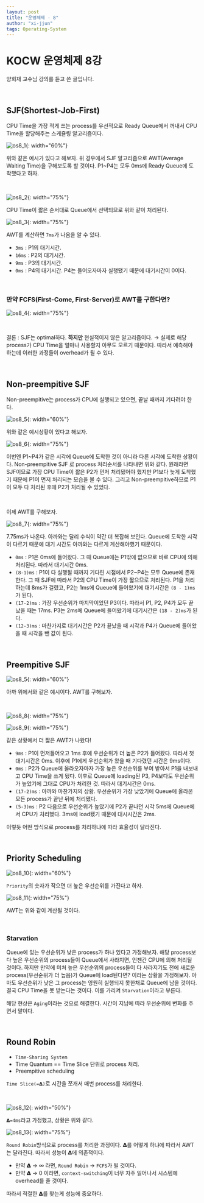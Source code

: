 ```yaml
---
layout: post
title: "운영체제 - 8"
author: "xi-jjun"
tags: Operating-System
---
```


# KOCW 운영체제 8강

양희재 교수님 강의를 듣고 쓴 글입니다.

<br>

## SJF(Shortest-Job-First)

CPU Time을 가장 적게 쓰는 process를 우선적으로 Ready Queue에서 꺼내서 CPU Time을 할당해주는 스케쥴링 알고리즘이다.

![os8_1](https://github.com/xi-jjun/xi-jjun.github.io/blob/master/_posts/operating-system/img/os8_1.png?raw=True){: width="60%"}

위와 같은 예시가 있다고 해보자. 위 경우에서 SJF 알고리즘으로 AWT(Average Waiting Time)을 구해보도록 할 것이다. P1~P4는 모두 0ms에 Ready Queue에 도착했다고 하자.

<br>

![os8_2](https://github.com/xi-jjun/xi-jjun.github.io/blob/master/_posts/operating-system/img/os8_2.png?raw=True){: width="75%"}

CPU Time이 짧은 순서대로 Queue에서 선택되므로 위와 같이 처리된다.

![os8_3](https://github.com/xi-jjun/xi-jjun.github.io/blob/master/_posts/operating-system/img/os8_3.png?raw=True){: width="75%"}

AWT를 계산하면 `7ms`가 나옴을 알 수 있다.

- `3ms` : P1의 대기시간.
- `16ms` : P2의 대기시간.
- `9ms` : P3의 대기시간.
- `0ms` : P4의 대기시간. P4는 들어오자마자 실행됐기 때문에 대기시간이 0이다.

<br>

### 만약 FCFS(First-Come, First-Server)로 AWT를 구한다면?

![os8_4](https://github.com/xi-jjun/xi-jjun.github.io/blob/master/_posts/operating-system/img/os8_4.png?raw=True){: width="75%"}

<br>

결론 : SJF는 optimal하다. **하지만** 현실적이지 않은 알고리즘이다. → 실제로 해당 process가 CPU Time을 얼마나 사용할지 아무도 모르기 때문이다. 따라서 예측해야 하는데 이러한 과정들이 overhead가 될 수 있다.

<br>

## Non-preempitive SJF

Non-preempitive는 process가 CPU에 실행되고 있으면, 끝날 때까지 기다려야 한다.

![os8_5](https://github.com/xi-jjun/xi-jjun.github.io/blob/master/_posts/operating-system/img/os8_5.png?raw=True){: width="60%"}

위와 같은 예시상황이 있다고 해보자. 

![os8_6](https://github.com/xi-jjun/xi-jjun.github.io/blob/master/_posts/operating-system/img/os8_6.png?raw=True){: width="75%"}

이번엔 P1~P4가 같은 시각에 Queue에 도착한 것이 아니라 다른 시각에 도착한 상황이다. Non-preempitive SJF 로 process 처리순서를 나타내면 위와 같다. 원래라면 SJF이므로 가장 CPU Time이 짧은 P2가 먼저 처리됐어야 했지만 P1보다 늦게 도착했기 때문에 P1이 먼저 처리되는 모습을 볼 수 있다. 그리고 Non-preempitive하므로 P1이 모두 다 처리된 후에 P2가 처리될 수 있었다.

<br>

이제 AWT를 구해보자.

![os8_7](https://github.com/xi-jjun/xi-jjun.github.io/blob/master/_posts/operating-system/img/os8_7.png?raw=True){: width="75%"}

7.75ms가 나온다. 아까와는 달리 수식이 약간 더 복잡해 보인다. Queue에 도착한 시각이 다르기 때문에 대기 시간도 아까와는 다르게 계산해야했기 때문이다.

- `0ms` : P1은 0ms에 들어왔다. 그 때 Queue에는 P1밖에 없으므로 바로 CPU에 의해 처리된다. 따라서 대기시간 0ms.
- `(8-1)ms` : P1이 다 실행될 때까지 기다린 시점에서 P2~P4는 모두 Queue에 존재한다. 그 때 SJF에 따라서 P2의 CPU Time이 가장 짧으므로 처리된다. P1을 처리하는데 8ms가 걸렸고, P2는 1ms에 Queue에 들어왔기에 대기시간은 `(8 - 1)ms`가 된다.
- `(17-2)ms` : 가장 우선순위가 마지막이었던 P3이다. 따라서 P1, P2, P4가 모두 끝났을 때는 17ms. P3는 2ms에 Queue에 들어왔기에 대기시간은 `(18 - 2)ms`가 된다.
- `(12-3)ms` : 마찬가지로 대기시간은 P2가 끝났을 때 시각과 P4가 Queue에 들어왔을 때 시각을 뺀 값이 된다.

<br>

## Preempitive SJF

![os8_5](https://github.com/xi-jjun/xi-jjun.github.io/blob/master/_posts/operating-system/img/os8_5.png?raw=True){: width="60%"}

아까 위에서와 같은 예시이다. AWT를 구해보자.

<br>

![os8_8](https://github.com/xi-jjun/xi-jjun.github.io/blob/master/_posts/operating-system/img/os8_8.png?raw=True){: width="75%"}

![os8_9](https://github.com/xi-jjun/xi-jjun.github.io/blob/master/_posts/operating-system/img/os8_9.png?raw=True){: width="75%"}

같은 상황에서 더 짧은 AWT가 나왔다!

- `9ms` : P1이 먼저들어오고 1ms 후에 우선순위가 더 높은 P2가 들어왔다. 따라서 첫 대기시간은 0ms. 이후에 P1에게 우선순위가 왔을 때 기다렸던 시간은 9ms이다.
- `0ms` : P2가 Queue에 올라오자마자 가장 높은 우선순위를 부여 받아서 P1을 내보내고 CPU Time을 쓰게 됐다. 이후로 Queue에 loading된 P3, P4보다도 우선순위가 높았기에 그대로 CPU가 처리한 것. 따라서 대기시간은 0ms.
- `(17-2)ms` : 아까와 마찬가지의 상황. 우선순위가 가장 낮았기에 Queue에 올라온 모든 process가 끝난 뒤에 처리됐다.
- `(5-3)ms` : P2 다음으로 우선순위가 높았기에 P2가 끝나던 시각 5ms에 Queue에서 CPU가 처리했다. 3ms에 load됐기 때문에 대시시간은 2ms.

이렇듯 어떤 방식으로 process를 처리하냐에 따라 효율성이 달라진다.

<br>

## Priority Scheduling

![os8_10](https://github.com/xi-jjun/xi-jjun.github.io/blob/master/_posts/operating-system/img/os8_10.png?raw=True){: width="60%"}

`Priority`의 숫자가 작으면 더 높은 우선순위를 가진다고 하자. 

![os8_11](https://github.com/xi-jjun/xi-jjun.github.io/blob/master/_posts/operating-system/img/os8_11.png?raw=True){: width="75%"}

AWT는 위와 같이 계산될 것이다.

<br>

### Starvation

Queue에 있는 우선순위가 낮은 process가 하나 있다고 가정해보자. 해당 process보다 높은 우선순위의 process들이 Queue에서 사라지면, 언젠간 CPU에 의해 처리될 것이다. 하지만 만약에 미처 높은 우선순위의 process들이 다 사라지기도 전에 새로운 process(우선순위가 더 높음)가 Queue에 load된다면? 이라는 상황을 가정해보자. 아마도 우선순위가 낮은 그 process는 영원히 실행되지 못한채로 Queue에 남을 것이다. 결국 CPU Time을 못 받는다는 것이다. 이를 가리켜 `Starvation`이라고 부른다.

해당 현상은 `Aging`이라는 것으로 해결한다. 시간이 지남에 따라 우선순위에 변화를 주면서 말이다.

<br>

## Round Robin

- `Time-Sharing System`
- Time Quantum == Time Slice 단위로 process 처리.
- Preempitive scheduling

`Time Slice(=𝝙)`로 시간을 쪼개서 매번 process를 처리한다. 

<br>

![os8_12](https://github.com/xi-jjun/xi-jjun.github.io/blob/master/_posts/operating-system/img/os8_12.png?raw=True){: width="50%"}

`𝝙=4ms`라고 가정했고, 상황은 위와 같다. 

![os8_13](https://github.com/xi-jjun/xi-jjun.github.io/blob/master/_posts/operating-system/img/os8_13.png?raw=True){: width="75%"}

`Round Robin`방식으로 process를 처리한 과정이다. 𝝙를 어떻게 하냐에 따라서 AWT는 달라진다. 따라서 성능이 𝝙에 의존적이다.

- 만약 𝝙 → ∞ 라면, `Round Robin` → `FCFS`가 될 것이다.
- 만약 𝝙 → 0 이라면, `context-switching`이 너무 자주 일어나서 시스템에 overhead를 줄 것이다.

따라서 적절한 𝝙를 찾는게 성능에 중요하다.
